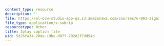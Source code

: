 ```yaml
---
content_type: resource
description: ''
file: https://ol-ocw-studio-app-qa.s3.amazonaws.com/courses/6-003-signals-and-systems-fall-2011/5d26fa3420dac9bed97f702d2f7dd54d_tp_MdKz3fC8.srt
file_type: application/x-subrip
resourcetype: Other
title: 3play caption file
uid: 5d26fa34-20da-c9be-d97f-702d2f7dd54d
---
```

